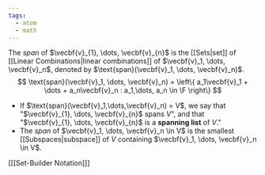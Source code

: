 ```yaml
---
tags:
  - atom
  - math
---
```

The *span* of $\vecbf{v}_{1}, \dots, \vecbf{v}_{n}$ is the [[Sets|set]] of [[Linear Combinations|linear combinations]] of $\vecbf{v}_1, \dots, \vecbf{v}_n$, denoted by $\text{span}(\vecbf{v}_1, \dots, \vecbf{v}_n)$.
$$ \text{span}(\vecbf{v}_1, \dots, \vecbf{v}_n) = \left\{ a_1\vecbf{v}_1 + \dots + a_n\vecbf{v}_n : a_1,\dots, a_n \in \F \right\} $$
- If $\text{span}(\vecbf{v}_1,\dots,\vecbf{v}_n) = V$, we say that "$\vecbf{v}_{1}, \dots, \vecbf{v}_{n}$ spans $V$", and that "$\vecbf{v}_{1}, \dots, \vecbf{v}_{n}$ is a **spanning list** of $V$."
- The *span* of $\vecbf{v}_1, \dots, \vecbf{v}_n \in V$ is the smallest [[Subspaces|subspace]] of $V$ containing $\vecbf{v}_1, \dots, \vecbf{v}_n \in V$.

\[[[Set-Builder Notation]]\]